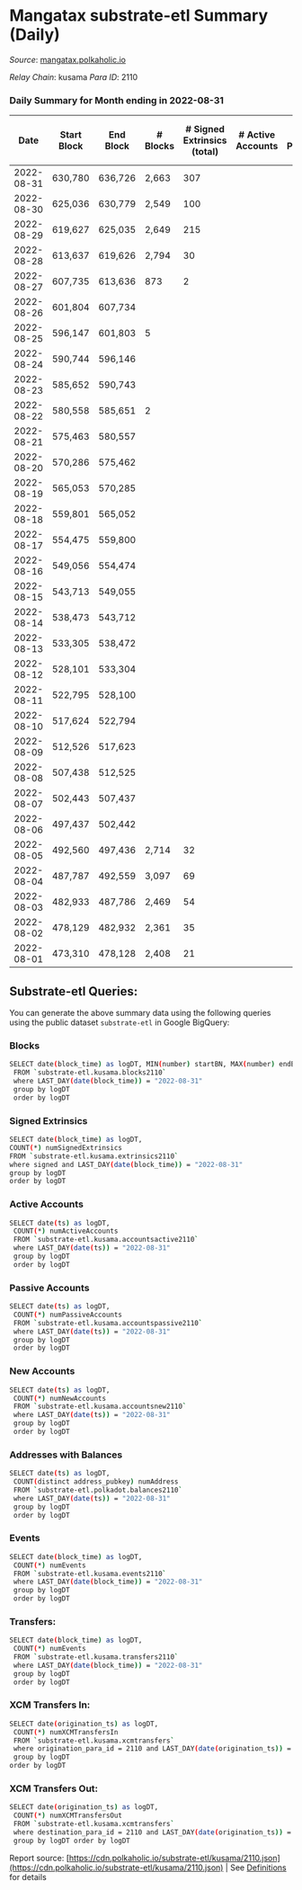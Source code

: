 # Mangatax substrate-etl Summary (Daily)

_Source_: [mangatax.polkaholic.io](https://mangatax.polkaholic.io)

*Relay Chain*: kusama
*Para ID*: 2110



### Daily Summary for Month ending in 2022-08-31


| Date | Start Block | End Block | # Blocks | # Signed Extrinsics (total) | # Active Accounts | # Passive | # New | # Addresses with Balances | # Events | # Transfers | # XCM Transfers In | # XCM Transfers Out | Issues | 
| ---- | ----------- | --------- | -------- | --------------------------- | ----------------- | --------- | ----- | ------------------------- | -------- | ----------- | ------------------ | ------------------- | ------ |
| 2022-08-31 | 630,780 | 636,726 | 2,663 | 307 |  |  |  | 1,262 | 6,257 | 2  | 86 ($18,057.93) | 23 ($6,889.45) |  |
| 2022-08-30 | 625,036 | 630,779 | 2,549 | 100 |  |  |  |  | 5,342 | 3  | 26 ($23,648.26) | 1 ($318.66) |  |
| 2022-08-29 | 619,627 | 625,035 | 2,649 | 215 |  |  |  |  | 5,660 | 3  | 88 ($3,883.79) | 6 ($152.83) |  |
| 2022-08-28 | 613,637 | 619,626 | 2,794 | 30 |  |  |  |  | 5,758 |   | 5 ($452.30) | 3 ($88.94) |  |
| 2022-08-27 | 607,735 | 613,636 | 873 | 2 |  |  |  |  | 1,796 |   | 2 ($419.22) |   |  |
| 2022-08-26 | 601,804 | 607,734 |  |  |  |  |  |  |  |   | 3 ($707.71) |   |  |
| 2022-08-25 | 596,147 | 601,803 | 5 |  |  |  |  |  |  |   | 2 ($48.63) | 2 ($173.57) |  |
| 2022-08-24 | 590,744 | 596,146 |  |  |  |  |  |  |  |   | 12 ($178.59) |   |  |
| 2022-08-23 | 585,652 | 590,743 |  |  |  |  |  |  |  |   | 4 ($294.74) |   |  |
| 2022-08-22 | 580,558 | 585,651 | 2 |  |  |  |  |  |  |   | 5 ($190.85) | 1 ($171.64) |  |
| 2022-08-21 | 575,463 | 580,557 |  |  |  |  |  |  |  |   | 3 ($129.96) |   |  |
| 2022-08-20 | 570,286 | 575,462 |  |  |  |  |  |  |  |   |   |   |  |
| 2022-08-19 | 565,053 | 570,285 |  |  |  |  |  |  |  |   | 3 ($927.21) |   |  |
| 2022-08-18 | 559,801 | 565,052 |  |  |  |  |  |  |  |   |   |   |  |
| 2022-08-17 | 554,475 | 559,800 |  |  |  |  |  |  |  |   | 2 ($1,464.12) |   |  |
| 2022-08-16 | 549,056 | 554,474 |  |  |  |  |  |  |  |   |   |   |  |
| 2022-08-15 | 543,713 | 549,055 |  |  |  |  |  |  |  |   | 1 ($5.92) |   |  |
| 2022-08-14 | 538,473 | 543,712 |  |  |  |  |  |  |  |   | 1 ($6.20) |   |  |
| 2022-08-13 | 533,305 | 538,472 |  |  |  |  |  |  |  |   | 2 ($138.15) |   |  |
| 2022-08-12 | 528,101 | 533,304 |  |  |  |  |  |  |  |   | 3 ($133.53) |   |  |
| 2022-08-11 | 522,795 | 528,100 |  |  |  |  |  |  |  |   | 3 ($91.87) |   |  |
| 2022-08-10 | 517,624 | 522,794 |  |  |  |  |  |  |  |   | 1 ($147.02) |   |  |
| 2022-08-09 | 512,526 | 517,623 |  |  |  |  |  |  |  |   |   |   |  |
| 2022-08-08 | 507,438 | 512,525 |  |  |  |  |  |  |  |   | 6 ($19,176.90) |   |  |
| 2022-08-07 | 502,443 | 507,437 |  |  |  |  |  |  |  |   |   |   |  |
| 2022-08-06 | 497,437 | 502,442 |  |  |  |  |  |  |  |   |   |   |  |
| 2022-08-05 | 492,560 | 497,436 | 2,714 | 32 |  |  |  |  | 5,549 |   | 2 ($666.01) | 4 ($219.76) |  |
| 2022-08-04 | 487,787 | 492,559 | 3,097 | 69 |  |  |  | 1,182 | 6,393 | 1  | 2 ($12.94) | 7 ($2,587.15) |  |
| 2022-08-03 | 482,933 | 487,786 | 2,469 | 54 |  |  |  |  | 5,120 | 4  |   | 7 ($1,577.60) |  |
| 2022-08-02 | 478,129 | 482,932 | 2,361 | 35 |  |  |  |  | 4,900 |   | 2 ($37.76) | 3 ($2,555.75) |  |
| 2022-08-01 | 473,310 | 478,128 | 2,408 | 21 |  |  |  | 1,181 | 4,887 | 2  | 2 ($463.58) | 2 ($72.78) |  |

## Substrate-etl Queries:
You can generate the above summary data using the following queries using the public dataset `substrate-etl` in Google BigQuery:

### Blocks
```bash
SELECT date(block_time) as logDT, MIN(number) startBN, MAX(number) endBN, COUNT(*) numBlocks 
 FROM `substrate-etl.kusama.blocks2110`  
 where LAST_DAY(date(block_time)) = "2022-08-31" 
 group by logDT 
 order by logDT
```

### Signed Extrinsics
```bash
SELECT date(block_time) as logDT, 
COUNT(*) numSignedExtrinsics 
FROM `substrate-etl.kusama.extrinsics2110`  
where signed and LAST_DAY(date(block_time)) = "2022-08-31" 
group by logDT 
order by logDT
```

### Active Accounts
```bash
SELECT date(ts) as logDT, 
 COUNT(*) numActiveAccounts 
 FROM `substrate-etl.kusama.accountsactive2110` 
 where LAST_DAY(date(ts)) = "2022-08-31" 
 group by logDT 
 order by logDT
```

### Passive Accounts
```bash
SELECT date(ts) as logDT, 
 COUNT(*) numPassiveAccounts 
 FROM `substrate-etl.kusama.accountspassive2110` 
 where LAST_DAY(date(ts)) = "2022-08-31" 
 group by logDT 
 order by logDT
```

### New Accounts
```bash
SELECT date(ts) as logDT, 
 COUNT(*) numNewAccounts 
 FROM `substrate-etl.kusama.accountsnew2110` 
 where LAST_DAY(date(ts)) = "2022-08-31" 
 group by logDT
 order by logDT
```

### Addresses with Balances
```bash
SELECT date(ts) as logDT,
 COUNT(distinct address_pubkey) numAddress 
 FROM `substrate-etl.polkadot.balances2110` 
 where LAST_DAY(date(ts)) = "2022-08-31" 
 group by logDT 
 order by logDT
```

### Events
```bash
SELECT date(block_time) as logDT, 
 COUNT(*) numEvents 
 FROM `substrate-etl.kusama.events2110` 
 where LAST_DAY(date(block_time)) = "2022-08-31" 
 group by logDT 
 order by logDT
```

### Transfers:
```bash
SELECT date(block_time) as logDT, 
 COUNT(*) numEvents 
 FROM `substrate-etl.kusama.transfers2110` 
 where LAST_DAY(date(block_time)) = "2022-08-31" 
 group by logDT 
 order by logDT
```

### XCM Transfers In:
```bash
SELECT date(origination_ts) as logDT, 
 COUNT(*) numXCMTransfersIn 
 FROM `substrate-etl.kusama.xcmtransfers` 
 where origination_para_id = 2110 and LAST_DAY(date(origination_ts)) = "2022-08-31" 
 group by logDT 
order by logDT
```

### XCM Transfers Out:
```bash
SELECT date(origination_ts) as logDT, 
 COUNT(*) numXCMTransfersOut 
 FROM `substrate-etl.kusama.xcmtransfers` 
 where destination_para_id = 2110 and LAST_DAY(date(origination_ts)) = "2022-08-31" 
 group by logDT order by logDT
```


Report source: [https://cdn.polkaholic.io/substrate-etl/kusama/2110.json](https://cdn.polkaholic.io/substrate-etl/kusama/2110.json) | See [Definitions](/DEFINITIONS.md) for details
